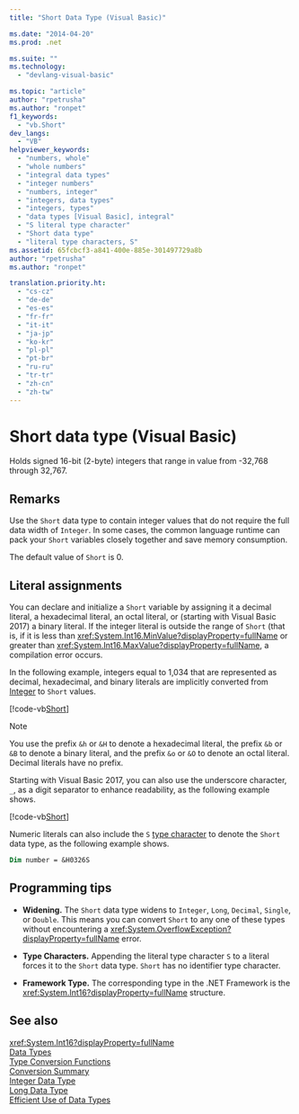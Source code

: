 ```yaml
---
title: "Short Data Type (Visual Basic)"

ms.date: "2014-04-20"
ms.prod: .net

ms.suite: ""
ms.technology: 
  - "devlang-visual-basic"

ms.topic: "article"
author: "rpetrusha"
ms.author: "ronpet"
f1_keywords: 
  - "vb.Short"
dev_langs: 
  - "VB"
helpviewer_keywords: 
  - "numbers, whole"
  - "whole numbers"
  - "integral data types"
  - "integer numbers"
  - "numbers, integer"
  - "integers, data types"
  - "integers, types"
  - "data types [Visual Basic], integral"
  - "S literal type character"
  - "Short data type"
  - "literal type characters, S"
ms.assetid: 65fcbcf3-a841-400e-885e-301497729a8b
author: "rpetrusha"
ms.author: "ronpet"

translation.priority.ht: 
  - "cs-cz"
  - "de-de"
  - "es-es"
  - "fr-fr"
  - "it-it"
  - "ja-jp"
  - "ko-kr"
  - "pl-pl"
  - "pt-br"
  - "ru-ru"
  - "tr-tr"
  - "zh-cn"
  - "zh-tw"
---
```

# Short data type (Visual Basic)
Holds signed 16-bit (2-byte) integers that range in value from -32,768 through 32,767.  
  
## Remarks  
 Use the `Short` data type to contain integer values that do not require the full data width of `Integer`. In some cases, the common language runtime can pack your `Short` variables closely together and save memory consumption.  
  
 The default value of `Short` is 0.  
  
## Literal assignments

You can declare and initialize a `Short` variable by assigning it a decimal literal, a hexadecimal literal, an octal literal, or (starting with Visual Basic 2017) a binary literal. If the integer literal is outside the range of `Short` (that is, if it is less than <xref:System.Int16.MinValue?displayProperty=fullName> or greater than <xref:System.Int16.MaxValue?displayProperty=fullName>, a compilation error occurs.

In the following example, integers equal to 1,034 that are represented as decimal, hexadecimal, and binary literals are implicitly converted from [Integer](integer-data-type.md) to `Short` values.

[!code-vb[Short](../../../../samples/snippets/visualbasic/language-reference/data-types/numeric-literals.vb#Short)]

> [!NOTE]
> You use the prefix `&h` or `&H` to denote a hexadecimal literal, the prefix `&b` or `&B` to denote a binary literal, and the prefix `&o` or `&O` to denote an octal literal. Decimal literals have no prefix.

Starting with Visual Basic 2017, you can also use the underscore character, `_`, as a digit separator to enhance readability, as the following example shows.

[!code-vb[Short](../../../../samples/snippets/visualbasic/language-reference/data-types/numeric-literals.vb#ShortS)]

Numeric literals can also include the `S` [type character](../../programming-guide\language-features\data-types/type-characters.md) to denote the `Short` data type, as the following example shows.

```vb
Dim number = &H0326S
```

## Programming tips

-   **Widening.** The `Short` data type widens to `Integer`, `Long`, `Decimal`, `Single`, or `Double`. This means you can convert `Short` to any one of these types without encountering a <xref:System.OverflowException?displayProperty=fullName> error.  
  
-   **Type Characters.** Appending the literal type character `S` to a literal forces it to the `Short` data type. `Short` has no identifier type character.  
  
-   **Framework Type.** The corresponding type in the .NET Framework is the <xref:System.Int16?displayProperty=fullName> structure.  
  
## See also

 <xref:System.Int16?displayProperty=fullName>   
 [Data Types](../../../visual-basic/language-reference/data-types/data-type-summary.md)   
 [Type Conversion Functions](../../../visual-basic/language-reference/functions/type-conversion-functions.md)   
 [Conversion Summary](../../../visual-basic/language-reference/keywords/conversion-summary.md)   
 [Integer Data Type](../../../visual-basic/language-reference/data-types/integer-data-type.md)   
 [Long Data Type](../../../visual-basic/language-reference/data-types/long-data-type.md)   
 [Efficient Use of Data Types](../../../visual-basic/programming-guide/language-features/data-types/efficient-use-of-data-types.md)
